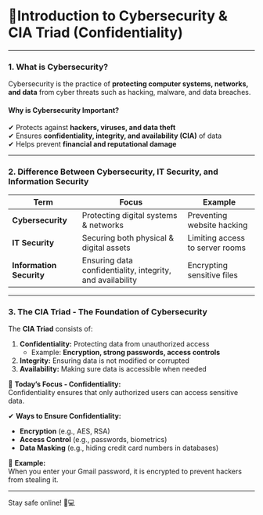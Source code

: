  
# **📌Introduction to Cybersecurity & CIA Triad (Confidentiality)**  

---

### **1. What is Cybersecurity?**  
Cybersecurity is the practice of **protecting computer systems, networks, and data** from cyber threats such as hacking, malware, and data breaches.  

#### **Why is Cybersecurity Important?**  
✔ Protects against **hackers, viruses, and data theft**  
✔ Ensures **confidentiality, integrity, and availability (CIA)** of data  
✔ Helps prevent **financial and reputational damage**  

---

### **2. Difference Between Cybersecurity, IT Security, and Information Security**  

| **Term**           | **Focus**                                  | **Example** |
|--------------------|------------------------------------------|-------------|
| **Cybersecurity**  | Protecting digital systems & networks    | Preventing website hacking |
| **IT Security**    | Securing both physical & digital assets  | Limiting access to server rooms |
| **Information Security** | Ensuring data confidentiality, integrity, and availability | Encrypting sensitive files |

---

### **3. The CIA Triad - The Foundation of Cybersecurity**  
The **CIA Triad** consists of:  
1. **Confidentiality:** Protecting data from unauthorized access  
   - Example: **Encryption, strong passwords, access controls**  
2. **Integrity:** Ensuring data is not modified or corrupted  
3. **Availability:** Making sure data is accessible when needed  

📌 **Today’s Focus - Confidentiality:**  
Confidentiality ensures that only authorized users can access sensitive data.  

✔ **Ways to Ensure Confidentiality:**  
- **Encryption** (e.g., AES, RSA)  
- **Access Control** (e.g., passwords, biometrics)  
- **Data Masking** (e.g., hiding credit card numbers in databases)  

📌 **Example:**  
When you enter your Gmail password, it is encrypted to prevent hackers from stealing it.  

---

Stay safe online! 🔐💻